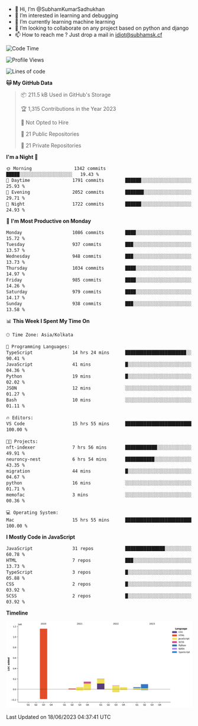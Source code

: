 - 👋 Hi, I’m @SubhamKumarSadhukhan
- 👀 I’m interested in learning and debugging
- 🌱 I’m currently learning machine learning
- 💞️ I’m looking to collaborate on any project based on python and django
- 📫 How to reach me ?
      Just drop a mail in idiot@subhamsk.cf

<!---
SubhamKumarSadhukhan/SubhamKumarSadhukhan is a ✨ special ✨ repository because its `README.md` (this file) appears on your GitHub profile.
You can click the Preview link to take a look at your changes.
--->


<!--START_SECTION:waka-->
![Code Time](http://img.shields.io/badge/Code%20Time-1%2C235%20hrs%2048%20mins-blue)

![Profile Views](http://img.shields.io/badge/Profile%20Views-4-blue)

![Lines of code](https://img.shields.io/badge/From%20Hello%20World%20I%27ve%20Written-1.8%20million%20lines%20of%20code-blue)

**🐱 My GitHub Data** 

> 📦 211.5 kB Used in GitHub's Storage 
 > 
> 🏆 1,315 Contributions in the Year 2023
 > 
> 🚫 Not Opted to Hire
 > 
> 📜 21 Public Repositories 
 > 
> 🔑 21 Private Repositories 
 > 
**I'm a Night 🦉** 

```text
🌞 Morning                1342 commits        █████░░░░░░░░░░░░░░░░░░░░   19.43 % 
🌆 Daytime                1791 commits        ██████░░░░░░░░░░░░░░░░░░░   25.93 % 
🌃 Evening                2052 commits        ███████░░░░░░░░░░░░░░░░░░   29.71 % 
🌙 Night                  1722 commits        ██████░░░░░░░░░░░░░░░░░░░   24.93 % 
```
📅 **I'm Most Productive on Monday** 

```text
Monday                   1086 commits        ████░░░░░░░░░░░░░░░░░░░░░   15.72 % 
Tuesday                  937 commits         ███░░░░░░░░░░░░░░░░░░░░░░   13.57 % 
Wednesday                948 commits         ███░░░░░░░░░░░░░░░░░░░░░░   13.73 % 
Thursday                 1034 commits        ████░░░░░░░░░░░░░░░░░░░░░   14.97 % 
Friday                   985 commits         ████░░░░░░░░░░░░░░░░░░░░░   14.26 % 
Saturday                 979 commits         ████░░░░░░░░░░░░░░░░░░░░░   14.17 % 
Sunday                   938 commits         ███░░░░░░░░░░░░░░░░░░░░░░   13.58 % 
```


📊 **This Week I Spent My Time On** 

```text
🕑︎ Time Zone: Asia/Kolkata

💬 Programming Languages: 
TypeScript               14 hrs 24 mins      ███████████████████████░░   90.41 % 
JavaScript               41 mins             █░░░░░░░░░░░░░░░░░░░░░░░░   04.36 % 
Python                   19 mins             █░░░░░░░░░░░░░░░░░░░░░░░░   02.02 % 
JSON                     12 mins             ░░░░░░░░░░░░░░░░░░░░░░░░░   01.27 % 
Bash                     10 mins             ░░░░░░░░░░░░░░░░░░░░░░░░░   01.11 % 

🔥 Editors: 
VS Code                  15 hrs 55 mins      █████████████████████████   100.00 % 

🐱‍💻 Projects: 
nft-indexer              7 hrs 56 mins       ████████████░░░░░░░░░░░░░   49.91 % 
neuroncy-nest            6 hrs 54 mins       ███████████░░░░░░░░░░░░░░   43.35 % 
migration                44 mins             █░░░░░░░░░░░░░░░░░░░░░░░░   04.67 % 
python                   16 mins             ░░░░░░░░░░░░░░░░░░░░░░░░░   01.71 % 
memofac                  3 mins              ░░░░░░░░░░░░░░░░░░░░░░░░░   00.36 % 

💻 Operating System: 
Mac                      15 hrs 55 mins      █████████████████████████   100.00 % 
```

**I Mostly Code in JavaScript** 

```text
JavaScript               31 repos            ███████████████░░░░░░░░░░   60.78 % 
HTML                     7 repos             ███░░░░░░░░░░░░░░░░░░░░░░   13.73 % 
TypeScript               3 repos             █░░░░░░░░░░░░░░░░░░░░░░░░   05.88 % 
CSS                      2 repos             █░░░░░░░░░░░░░░░░░░░░░░░░   03.92 % 
SCSS                     2 repos             █░░░░░░░░░░░░░░░░░░░░░░░░   03.92 % 
```



**Timeline**

![Lines of Code chart](https://raw.githubusercontent.com/SubhamKumarSadhukhan/SubhamKumarSadhukhan/main/assets/bar_graph.png)


 Last Updated on 18/06/2023 04:37:41 UTC
<!--END_SECTION:waka-->
